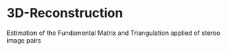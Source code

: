 # 3D-Reconstruction
Estimation of the Fundamental Matrix and Triangulation applied of stereo image pairs
